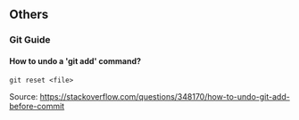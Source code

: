 ## Others


### Git Guide

#### How to undo a 'git add' command?
```
git reset <file>
```

Source: https://stackoverflow.com/questions/348170/how-to-undo-git-add-before-commit